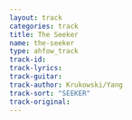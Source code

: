 ```yaml
---
layout: track
categories: track
title: The Seeker
name: the-seeker
type: ahfow_track
track-id: 
track-lyrics: 
track-guitar: 
track-author: Krukowski/Yang
track-sort: "SEEKER"
track-original: 
---
```

